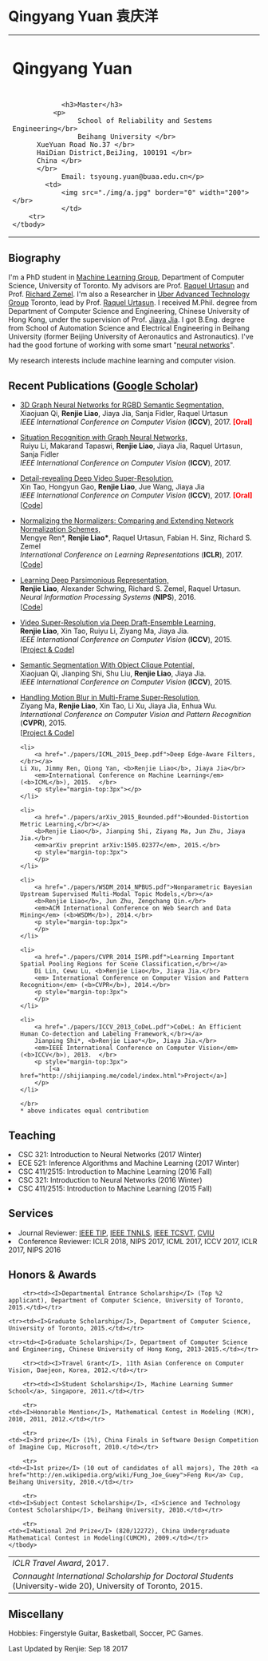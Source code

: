 # Qingyang Yuan 袁庆洋
<canvas width="300" height="300" id="myCanvas"></canvas>
<html>
	<head>
		<meta charset="utf-8" />
		<title>
			Yuan
		</title>
	</head>
	<body>
<div id="layout-content" style="margin-top:3px">
<table>
	<tbody>
		<tr>
			<td width="670">
				<div id="toptitle">
					<h1>Qingyang Yuan <h1>
				</div>

				<h3>Master</h3>
			  <p>
					School of Reliability and Sestems Engineering</br>
					Beihang University </br>
          XueYuan Road No.37 </br>
          HaiDian District,BeiJing, 100191 </br>
          China </br>
          </br>
				Email: tsyoung.yuan@buaa.edu.cn</p>
			<td>
				<img src="./img/a.jpg" border="0" width="200"></br>
				</td>
		<tr>
	</tbody>
</table>

<h2>Biography</h2>
<p>
  I'm a PhD student in <a href="http://learning.cs.toronto.edu/">Machine Learning Group</a>, Department of Computer Science, University of Toronto. My advisors are Prof. <a href="http://www.cs.toronto.edu/~urtasun/">Raquel Urtasun</a> and Prof. <a href="http://www.cs.toronto.edu/~zemel/inquiry/home.php">Richard Zemel</a>. I'm also a Researcher in <a href="https://www.uber.com/info/atg/">Uber Advanced Technology Group</a> Toronto, lead by Prof. <a href="http://www.cs.toronto.edu/~urtasun/">Raquel Urtasun</a>. I received M.Phil. degree from Department of Computer Science and Engineering, Chinese University of Hong Kong, under the supervision of Prof. <a href="http://www.cse.cuhk.edu.hk/~leojia/">Jiaya Jia</a>. I got B.Eng. degree from School of Automation Science and Electrical Engineering in Beihang University (former Beijing University of Aeronautics and Astronautics). I've had the good fortune of working with some smart "<a href="./coworkers.html">neural networks</a>". </p>

<p>My research interests include machine learning and computer vision.</p>

<h2>Recent Publications (<a href="http://scholar.google.com/citations?user=2wrS35MAAAAJ&hl=en&oi=ao">Google Scholar</a>)</h2>
<ul>

  <li>
    <a href="./papers/iccv_2017_3DGNN.pdf">3D Graph Neural Networks for RGBD Semantic Segmentation,</br></a>
    Xiaojuan Qi, <b>Renjie Liao</b>, Jiaya Jia, Sanja Fidler, Raquel Urtasun</br>
    <em>IEEE International Conference on Computer Vision</em> (<b>ICCV</b>), 2017. <b><font color="red">[Oral]</font></b> </br>
    <p style="margin-top:3px"></p>
  </li>

  <li>
    <a href="./papers/iccv_2017_situation.pdf">Situation Recognition with Graph Neural Networks,</br></a>
    Ruiyu Li, Makarand Tapaswi, <b>Renjie Liao</b>, Jiaya Jia, Raquel Urtasun, Sanja Fidler</br>
    <em>IEEE International Conference on Computer Vision</em> (<b>ICCV</b>), 2017. </br>
    <p style="margin-top:3px"></p>  
  </li>

  <li>
    <a href="./papers/iccv_2017_detail_SR.pdf">Detail-revealing Deep Video Super-Resolution,</br></a>
    Xin Tao, Hongyun Gao, <b>Renjie Liao</b>, Jue Wang, Jiaya Jia</br>
    <em>IEEE International Conference on Computer Vision</em> (<b>ICCV</b>), 2017. <b><font color="red">[Oral]</font></b> </br>
    <p style="margin-top:3px">
      [<a href="https://github.com/jiangsutx/SPMC_VideoSR">Code</a>]
    </p>      
  </li>

  <li>
    <a href="./papers/arXiv_2016_Normalization.pdf">Normalizing the Normalizers: Comparing and Extending Network Normalization Schemes,</br></a>
    Mengye Ren*, <b>Renjie Liao*</b>, Raquel Urtasun, Fabian H. Sinz, Richard S. Zemel</br>
    <em>International Conference on Learning Representations</em> (<b>ICLR</b>), 2017. </br>
    <p style="margin-top:3px">
      [<a href="https://github.com/renmengye/div-norm">Code</a>]
    </p>
  </li>

  <li>
    <a href="./papers/NIPS_2016_Parsimonious.pdf">Learning Deep Parsimonious Representation,</br></a>
    <b>Renjie Liao</b>, Alexander Schwing, Richard S. Zemel, Raquel Urtasun.</br>
    <em>Neural Information Processing Systems</em> (<b>NIPS</b>), 2016.  </br>
    <p style="margin-top:3px">
      [<a href="https://github.com/lrjconan/deep_parsimonious">Code</a>]
    </p>
  </li>

  <li>
    <a href="./papers/ICCV_2015_Video.pdf">Video Super-Resolution via Deep Draft-Ensemble Learning,</br></a>
    <b>Renjie Liao</b>, Xin Tao, Ruiyu Li, Ziyang Ma, Jiaya Jia.</br>
    <em>IEEE International Conference on Computer Vision</em> (<b>ICCV</b>), 2015.  </br>
    <p style="margin-top:3px">
      [<a href="http://www.cse.cuhk.edu.hk/leojia/projects/DeepSR/">Project & Code</a>]
    </p>
  </li>

  <li>
    <a href="./papers/ICCV_2015_Semantic.pdf">Semantic Segmentation With Object Clique Potential,</br></a>
    Xiaojuan Qi, Jianping Shi, Shu Liu, <b>Renjie Liao</b>, Jiaya Jia.</br>
    <em>IEEE International Conference on Computer Vision</em> (<b>ICCV</b>), 2015.  </br>
    <p style="margin-top:3px"></p>
  </li>

  <li>
    <a href="./papers/CVPR_2015_Handling.pdf">Handling Motion Blur in Multi-Frame Super-Resolution,</br></a>
    Ziyang Ma, <b>Renjie Liao</b>, Xin Tao, Li Xu, Jiaya Jia, Enhua Wu.</br>
    <em>International Conference on Computer Vision and Pattern Recognition</em> (<b>CVPR</b>), 2015.  </br>
    <p style="margin-top:3px">
      [<a href="http://www.cse.cuhk.edu.hk/~leojia/projects/mfsr/index.html">Project & Code</a>]
    </p>
  </li>

	<li>
		<a href="./papers/ICML_2015_Deep.pdf">Deep Edge-Aware Filters,</br></a>
    Li Xu, Jimmy Ren, Qiong Yan, <b>Renjie Liao</b>, Jiaya Jia</br>
		<em>International Conference on Machine Learning</em> (<b>ICML</b>), 2015.  </br>
		<p style="margin-top:3px"></p>
	</li>

	<li>
		<a href="./papers/arXiv_2015_Bounded.pdf">Bounded-Distortion Metric Learning,</br></a>
		<b>Renjie Liao</b>, Jianping Shi, Ziyang Ma, Jun Zhu, Jiaya Jia.</br>
		<em>arXiv preprint arXiv:1505.02377</em>, 2015.</br>
		<p style="margin-top:3px">
		</p>
	</li>

	<li>
		<a href="./papers/WSDM_2014_NPBUS.pdf">Nonparametric Bayesian Upstream Supervised Multi-Modal Topic Models,</br></a>
		<b>Renjie Liao</b>, Jun Zhu, Zengchang Qin.</br>
		<em>ACM International Conference on Web Search and Data Mining</em> (<b>WSDM</b>), 2014.</br>
		<p style="margin-top:3px">
		</p>
	</li>

	<li>
		<a href="./papers/CVPR_2014_ISPR.pdf">Learning Important Spatial Pooling Regions for Scene Classification,</br></a>
		Di Lin, Cewu Lu, <b>Renjie Liao</b>, Jiaya Jia.</br>
		<em> International Conference on Computer Vision and Pattern Recognition</em> (<b>CVPR</b>), 2014.</br>
		<p style="margin-top:3px">
		</p>
	</li>

	<li>
		<a href="./papers/ICCV_2013_CoDeL.pdf">CoDeL: An Efficient Human Co-detection and Labeling Framework,</br></a>
		Jianping Shi*, <b>Renjie Liao*</b>, Jiaya Jia.</br>
		<em>IEEE International Conference on Computer Vision</em> (<b>ICCV</b>), 2013.  </br>
		<p style="margin-top:3px">
			[<a href="http://shijianping.me/codel/index.html">Project</a>]
		</p>
	</li>

<!--   <li>
		<a href="./papers/ACCV_2012_SR.pdf">Image Super-Resolution Using Local Learnable Kernel Regression,</br></a>
		<b>Renjie Liao</b>, Zengchang Qin.</br>
		<em>Asian Conference on Computer Vision</em> (<b>ACCV</b>), 2012.  </br>
		<p style="margin-top:3px">
			[<a href="./code/SR_LLKR.zip">Code</a>]
		</p>
	</li> -->

    </br>
    * above indicates equal contribution
</ul>

<h2>Teaching</h2>
    <li> CSC 321: Introduction to Neural Networks (2017 Winter) </li>
    <li> ECE 521: Inference Algorithms and Machine Learning (2017 Winter) </li>
    <li> CSC 411/2515: Introduction to Machine Learning (2016 Fall) </li>
    <li> CSC 321: Introduction to Neural Networks (2016 Winter) </li>
    <li> CSC 411/2515: Introduction to Machine Learning (2015 Fall) </li>

<h2>Services</h2>
    <li> Journal Reviewer: <a href="http://ieeexplore.ieee.org/xpl/RecentIssue.jsp?punumber=83">IEEE TIP</a>, <a href="http://ieeexplore.ieee.org/xpl/RecentIssue.jsp?punumber=5962385">IEEE TNNLS</a>, <a href="http://ieeexplore.ieee.org/xpl/RecentIssue.jsp?punumber=76">IEEE TCSVT</a>, <a href="https://www.journals.elsevier.com/computer-vision-and-image-understanding/">CVIU</a> </li>
    <li> Conference Reviewer: ICLR 2018, NIPS 2017, ICML 2017, ICCV 2017, ICLR 2017, NIPS 2016 </li>

<h2>Honors & Awards</h2>
<table style="border-spacing:2px">
	</tbody>
		<tr><td><I>ICLR Travel Award</I>, 2017.</td></tr>
		<tr><td><I>Connaught International Scholarship for Doctoral Students</I> (University-wide 20), University of Toronto, 2015.</td></tr>

		<tr><td><I>Departmental Entrance Scholarship</I> (Top %2 applicant), Department of Computer Science, University of Toronto, 2015.</td></tr>

    <tr><td><I>Graduate Scholarship</I>, Department of Computer Science, University of Toronto, 2015.</td></tr>

    <tr><td><I>Graduate Scholarship</I>, Department of Computer Science and Engineering, Chinese University of Hong Kong, 2013-2015.</td></tr>

		<tr><td><I>Travel Grant</I>, 11th Asian Conference on Computer Vision, Daejeon, Korea, 2012.</td></tr>

		<tr><td><I>Student Scholarship</I>, Machine Learning Summer School</a>, Singapore, 2011.</td></tr>

		<tr>
    <td><I>Honorable Mention</I>, Mathematical Contest in Modeling (MCM), 2010, 2011, 2012.</td></tr>

		<tr>
    <td><I>3rd prize</I> (1%), China Finals in Software Design Competition of Imagine Cup, Microsoft, 2010.</td></tr>

		<tr>
    <td><I>1st prize</I> (10 out of candidates of all majors), The 20th <a href="http://en.wikipedia.org/wiki/Fung_Joe_Guey">Feng Ru</a> Cup, Beihang University, 2010.</td></tr>

		<tr>
    <td><I>Subject Contest Scholarship</I>, <I>Science and Technology Contest Scholarship</I>, Beihang University, 2010.</td></tr>

		<tr>
    <td><I>National 2nd Prize</I> (820/12272), China Undergraduate Mathematical Contest in Modeling(CUMCM), 2009.</td></tr>
	</tbody>
</table>

<h2>Miscellany</h2>
<p>Hobbies: Fingerstyle Guitar, Basketball, Soccer, PC Games.</p>

<p>Last Updated by Renjie: Sep 18 2017</p>
<div id="footer">
	<div id="footer-text"></div>
</div>
</div>
</body>
</html>
